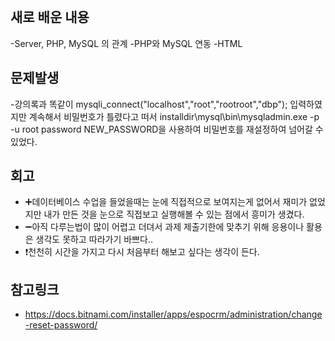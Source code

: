 <br>
  
## 새로 배운 내용
-Server, PHP, MySQL 의 관계
-PHP와 MySQL 연동
-HTML <form>

## 문제발생 
-강의록과 똑같이 mysqli_connect("localhost","root","rootroot","dbp"); 입력하였지만 계속해서 비밀번호가 틀렸다고 떠서
installdir\mysql\bin\mysqladmin.exe -p -u root password NEW_PASSWORD을 사용하여 비밀번호를 재설정하여 넘어갈 수 있었다.

##  회고
-  ➕데이터베이스 수업을 들었을때는 눈에 직접적으로 보여지는게 없어서 재미가 없었지만 내가 만든 것을 눈으로 직접보고 실행해볼 수 있는 점에서 흥미가 생겼다.
-  ➖아직 다루는법이 많이 어렵고 더뎌서 과제 제출기한에 맞추기 위해 응용이나 활용은 생각도 못하고 따라가기 바쁘다.. 
-  ❗천천히 시간을 가지고 다시 처음부터 해보고 싶다는 생각이 든다.

##  참고링크
-  https://docs.bitnami.com/installer/apps/espocrm/administration/change-reset-password/
